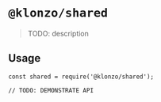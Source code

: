 # `@klonzo/shared`

> TODO: description

## Usage

```
const shared = require('@klonzo/shared');

// TODO: DEMONSTRATE API
```
